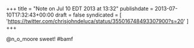 +++
title = "Note on Jul 10 EDT 2013 at 13:32"
publishdate = 2013-07-10T17:32:43+00:00
draft = false
syndicated = [ 'https://twitter.com/chrisjohndeluca/status/355016748493307900?s=20' ]
+++

@n_o_moore sweet! #bamf
